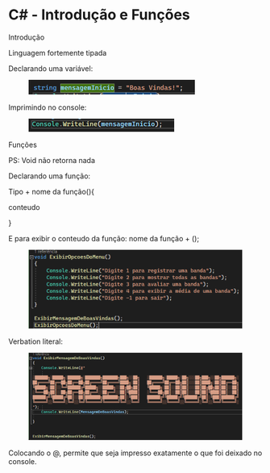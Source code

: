 # C# - Introdução e Funções

Introdução

Linguagem fortemente tipada

Declarando uma variável:

<figure><img src=".gitbook/assets/image (2) (1) (1) (1).png" alt=""><figcaption></figcaption></figure>

Imprimindo no console:

<figure><img src=".gitbook/assets/image (1) (1) (1) (1) (1).png" alt=""><figcaption></figcaption></figure>

Funções

PS: Void não retorna nada

Declarando uma função:

Tipo + nome da função(){

conteudo

}

E para exibir o conteudo da função: nome da função + ();

&#x20;

<figure><img src=".gitbook/assets/image (2) (1) (1) (1) (1).png" alt=""><figcaption></figcaption></figure>

Verbation literal:

<figure><img src=".gitbook/assets/image (3) (1) (1).png" alt=""><figcaption></figcaption></figure>

Colocando o @, permite que seja impresso exatamente o que foi deixado no console.
